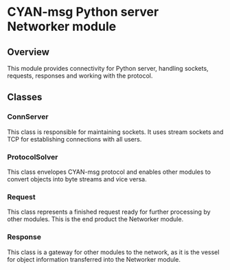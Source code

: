 CYAN-msg Python server Networker module
=======================================

Overview
--------

This module provides connectivity for Python server, handling sockets, requests, responses and working with the protocol.

Classes
-------

### ConnServer

This class is responsible for maintaining sockets. It uses stream sockets and TCP for establishing connections with all users.

### ProtocolSolver

This class envelopes CYAN-msg protocol and enables other modules to convert objects into byte streams and vice versa.

### Request

This class represents a finished request ready for further processing by other modules. This is the end product the Networker module.

### Response

This class is a gateway for other modules to the network, as it is the vessel for object information transferred into the Networker module.
